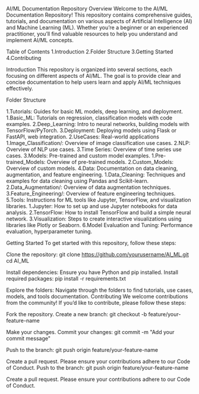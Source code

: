AI/ML Documentation Repository
Overview
Welcome to the AI/ML Documentation Repository! This repository contains comprehensive guides, tutorials, and documentation on various aspects of Artificial Intelligence (AI) and Machine Learning (ML). Whether you’re a beginner or an experienced practitioner, you’ll find valuable resources to help you understand and implement AI/ML concepts.

Table of Contents
1.Introduction
2.Folder Structure
3.Getting Started
4.Contributing

Introduction
This repository is organized into several sections, each focusing on different aspects of AI/ML. The goal is to provide clear and concise documentation to help users learn and apply AI/ML techniques effectively.

Folder Structure

1.Tutorials: Guides for basic ML models, deep learning, and deployment.
    1.Basic_ML: Tutorials on regression, classification models with code examples.
    2.Deep_Learning: Intro to neural networks, building models with TensorFlow/PyTorch.
    3.Deployment: Deploying models using Flask or FastAPI, web integration.
2.UseCases: Real-world applications
    1.Image_Classification/: Overview of image classification use cases.
    2.NLP: Overview of NLP use cases.
    3.Time Series: Overview of time series use cases.
3.Models: Pre-trained and custom model examples.
    1.Pre-trained_Models: Overview of pre-trained models.
    2.Custom_Models: Overview of custom models.
4.Data: Documentation on data cleaning, augmentation, and feature engineering.
    1.Data_Cleaning: Techniques and examples for data cleaning using Pandas and Scikit-learn.
    2.Data_Augmentation/: Overview of data augmentation techniques.
    3.Feature_Engineering/: Overview of feature engineering techniques.
5.Tools: Instructions for ML tools like Jupyter, TensorFlow, and visualization libraries.
    1.Jupyter: How to set up and use Jupyter notebooks for data analysis.
    2.TensorFlow: How to install TensorFlow and build a simple neural network.
    3.Visualization: Steps to create interactive visualizations using libraries like Plotly or Seaborn.
6.Model Evaluation and Tuning: Performance evaluation, hyperparameter tuning.

Getting Started
To get started with this repository, follow these steps:

Clone the repository:
git clone https://github.com/yourusername/AI_ML.git
cd AI_ML

Install dependencies:
Ensure you have Python and pip installed.
Install required packages:
pip install -r requirements.txt

Explore the folders:
Navigate through the folders to find tutorials, use cases, models, and tools documentation.
Contributing
We welcome contributions from the community! If you’d like to contribute, please follow these steps:

Fork the repository.
Create a new branch:
git checkout -b feature/your-feature-name

Make your changes.
Commit your changes:
git commit -m "Add your commit message"

Push to the branch:
git push origin feature/your-feature-name

Create a pull request.
Please ensure your contributions adhere to our Code of Conduct.
Push to the branch:
git push origin feature/your-feature-name

Create a pull request.
Please ensure your contributions adhere to our Code of Conduct.